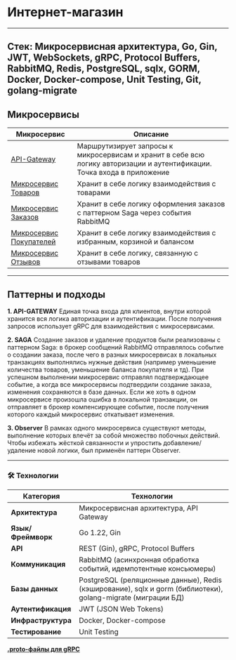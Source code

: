 # **Интернет-магазин**
---
**Стек**: Микросервисная архитектура, Go, Gin, JWT, WebSockets, gRPC, Protocol Buffers, RabbitMQ, Redis, PostgreSQL, sqlx, GORM, Docker, Docker-compose, Unit Testing, Git, golang-migrate
---

## **Микросервисы**

| Микросервис | Описание |  
|--------|------------| 
| [API-Gateway](https://github.com/lavatee/shop_api_gateway) | Маршрутизирует запросы к микросервисам и хранит в себе всю логику авторизации и аутентификации. Точка входа в приложение | 
| [Микросервис Товаров](https://github.com/lavatee/shop_products) | Хранит в себе логику взаимодействия с товарами |
| [Микросервис Заказов](https://github.com/lavatee/shop_orders) | Хранит в себе логику оформления заказов с паттерном Saga через события RabbitMQ |
| [Микросервис Покупателей](https://github.com/lavatee/shop_customers) | Хранит в себе логику взаимодействия с избранным, корзиной и балансом |
| [Микросервис Отзывов](https://github.com/lavatee/shop_reviews) | Хранит в себе логику, связанную с отзывами товаров |

---

## **Паттерны и подходы**

**1. API-GATEWAY**
Единая точка входа для клиентов, внутри которой хранится вся логика авторизации и аутентификации. После получения запросов использует gRPC для взаимодействия с микросервисами.

**2. SAGA**
Создание заказов и удаление продуктов были реализованы с паттерном Saga: в брокер сообщений RabbitMQ отправлялось событие о создании заказа, после чего в разных микросервисах в локальных транзакциях выполнялись нужные действия (например уменьшение количества товаров, уменьшение баланса покупателя и тд). При успешном выполнении микросервис отправлял подтверждающее событие, а когда все микросервисы подтвердили создание заказа, изменения сохраняются в базе данных. Если же хоть в одном микросервисе произошла ошибка в локальной транзакции, он отправляет в брокер компенсирующее событие, после получения которого каждый микросервис откатывает изменения.

**3. Observer**
В рамках одного микросервиса существуют методы, выполнение которых влечёт за собой множество побочных действий. Чтобы избежать жёсткой связанности и упростить добавление/удаление новой логики, был применён паттерн Observer.

---

### 🛠 Технологии

| Категория           | Технологии                                                                 |
|---------------------|---------------------------------------------------------------------------|
| **Архитектура**     | Микросервисная архитектура, API Gateway                                   |
| **Язык/Фреймворк**  | Go 1.22, Gin                                                              |
| **API**             | REST (Gin), gRPC, Protocol Buffers                                        |
| **Коммуникация**    | RabbitMQ (асинхронная обработка событий, идемпотентные консьюмеры)  |
| **Базы данных**     | PostgreSQL (реляционные данные), Redis (кэширование), sqlx и gorm (библиотеки), golang-migrate (миграции БД)                                     |
| **Аутентификация**  | JWT (JSON Web Tokens)                                                     |
| **Инфраструктура**  | Docker, Docker-compose  |
| **Тестирование**    | Unit Testing             |

**[.proto-файлы для gRPC](https://github.com/lavatee/shop_protos)**

